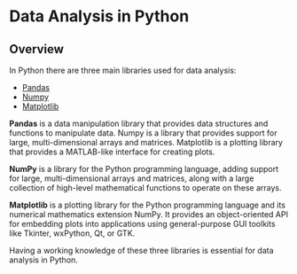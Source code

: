 # Data Analysis in Python

## Overview

In Python there are three main libraries used for data analysis:

- [Pandas](./pandas/index.md)
- [Numpy](./numpy/index.md)
- [Matplotlib](./matplotlib/index.md)

**Pandas** is a data manipulation library that provides data structures and functions to manipulate data. Numpy is a library that provides support for large, multi-dimensional arrays and matrices. Matplotlib is a plotting library that provides a MATLAB-like interface for creating plots.

**NumPy** is a library for the Python programming language, adding support for large, multi-dimensional arrays and matrices, along with a large collection of high-level mathematical functions to operate on these arrays.

**Matplotlib** is a plotting library for the Python programming language and its numerical mathematics extension NumPy. It provides an object-oriented API for embedding plots into applications using general-purpose GUI toolkits like Tkinter, wxPython, Qt, or GTK.

Having a working knowledge of these three libraries is essential for data analysis in Python.


